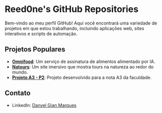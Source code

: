 # Reed0ne's GitHub Repositories

Bem-vindo ao meu perfil GitHub! Aqui você encontrará uma variedade de projetos em que estou trabalhando, incluindo aplicações web, sites interativos e scripts de automação.

## Projetos Populares

- **[Omnifood](https://github.com/Reed0ne/omnifood-project)**: Um serviço de assinatura de alimentos alimentado por IA.
- **[Natours](https://github.com/Reed0ne/natours)**: Um site imersivo que mostra tours na natureza ao redor do mundo.
- **[Projeto A3 - P2](https://github.com/Reed0ne/projetoA3-p2)**: Projeto desenvolvido para a nota A3 da faculdade.

## Contato

- LinkedIn: [Danyel Gian Marques](https://www.linkedin.com/in/danyel-gian-marques-44aa47266/)
